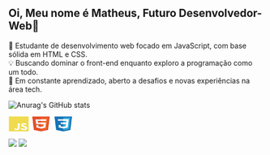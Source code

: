 ## Oi, Meu nome é Matheus, Futuro Desenvolvedor-Web👋

<p>
🎯 Estudante de desenvolvimento web focado em JavaScript, com base sólida em HTML e CSS.<br>
💡 Buscando dominar o front-end enquanto exploro a programação como um todo.<br>
🚧 Em constante aprendizado, aberto a desafios e novas experiências na área tech.
</p>

![Anurag's GitHub stats](https://github-readme-stats.vercel.app/api?username=Math-web-programmer&show_icons=true&theme=dracula)

<div style="display: inline_block">
  <img align="center" alt="Rafa-Js" height="30" width="40" src="https://raw.githubusercontent.com/devicons/devicon/master/icons/javascript/javascript-plain.svg">
  <img align="center" alt="Rafa-HTML" height="30" width="40" src="https://raw.githubusercontent.com/devicons/devicon/master/icons/html5/html5-original.svg">
  <img align="center" alt="Rafa-CSS" height="30" width="40" src="https://raw.githubusercontent.com/devicons/devicon/master/icons/css3/css3-original.svg">
</div>

<div style="display: inline_block">
<p></p>
 <a href="https://www.instagram.com/matthz.28/" target="_blank"><img src="https://img.shields.io/badge/-Instagram-%23E4405F?style=for-the-badge&logo=instagram&logoColor=white" target="_blank"></a>
 <a href = "mailto:matheusrodriguesromanato@zohomail.com"><img src="https://img.shields.io/badge/-Gmail-%23333?style=for-the-badge&logo=gmail&logoColor=white" target="_blank"></a>
 </div>
